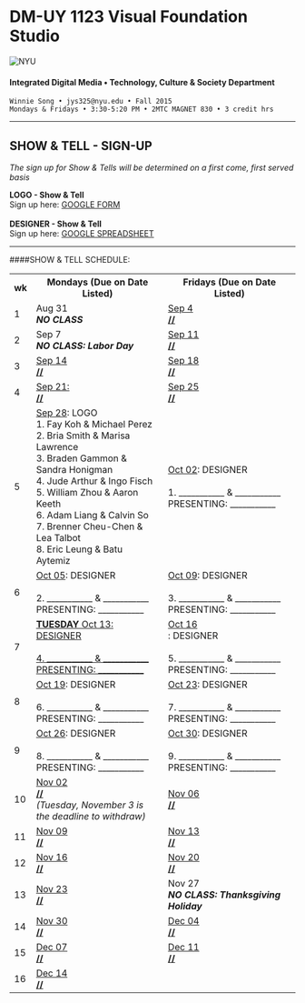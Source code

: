 # DM-UY 1123 Visual Foundation Studio

![NYU](http://ws2.polishedsolid.com/de/nyu_soe_logo.png)
#### Integrated Digital Media • Technology, Culture & Society Department 

    Winnie Song • jys325@nyu.edu • Fall 2015 
    Mondays & Fridays • 3:30-5:20 PM • 2MTC MAGNET 830 • 3 credit hrs

---

## SHOW & TELL - SIGN-UP

*The sign up for Show & Tells will be determined on a first come, first served basis*

**LOGO - Show & Tell**<br>
Sign up here: [GOOGLE FORM](https://docs.google.com/forms/d/158z0_shftDJktkjBAgfSycYinFof3KzxcryMgGiMKlc/viewform?usp=send_form)
<br><Br>
**DESIGNER - Show & Tell**<br>
Sign up here: [GOOGLE SPREADSHEET](https://docs.google.com/spreadsheets/d/1wwYKWYqJaJ22Wshi7JRdKnPVJdc1LWn5495yY8T7rjo/edit?usp=sharing)
***
####SHOW & TELL SCHEDULE:

<table>
    <tr>
        <th width="4%">wk</th>
        <th width="48%">Mondays (Due on Date Listed)</th>
        <th width="48%">Fridays (Due on Date Listed)</th>
    </tr>
    <tr>
    <td>1</td>
        <td>Aug 31<br><strong><i>NO CLASS</i></strong></td>
        <td><a href="weekly_detail/dm1123_weekly_detail_wk1_sep4.md">Sep 4<br><strong>//</strong></a></td>
    </tr>
    <tr>
        <td>2</td>
        <td>Sep 7<br><strong><i>NO CLASS: Labor Day</i></strong></td>
        <td><a href="weekly_detail/dm1123_weekly_detail_wk2_sep9.md">Sep 11<br><strong>//</strong></a>
        </td>
    </tr>
    <tr>
        <td>3</td>
        <td valign="top"><a href="weekly_detail/dm1123_weekly_detail_wk3_sep16.md">Sep 14<br><strong>//</stron></a></strong></td>
        <td valign="top"><a href="weekly_detail/dm1123_weekly_detail_wk3_sep16.md">Sep 18<br><strong>//</strong></a></td>
    </tr>
    <tr>
        <td>4</td>
        <td valign="top"><a href="weekly_detail/dm1123_weekly_detail_wk4_sep23.md">Sep 21:<br><strong>//</strong></a></td>
        <td valign="top"><a href="weekly_detail/dm1123_weekly_detail_wk4_sep23.md">Sep 25<br><strong>//</strong></a></tr>
    <tr>
        <td>5</td>
        <td><a href="weekly_detail/dm1123_weekly_detail_wk5_sep30.md">Sep 28</a>: LOGO<BR>
1. Fay Koh & Michael Perez<BR>
2. Bria Smith & Marisa Lawrence<BR>
3. Braden Gammon & Sandra Honigman<BR>
4. Jude Arthur & Ingo Fisch<BR>
5. William Zhou & Aaron Keeth<BR>
6. Adam Liang & Calvin So<BR>
7. Brenner Cheu-Chen & Lea Talbot<BR>
8. Eric Leung & Batu Aytemiz<BR>
</td>
        <td><a href="weekly_detail/dm1123_weekly_detail_wk5_sep30.md">Oct 02</a>: DESIGNER<br><BR>
1. ___________ & ___________<BR>
PRESENTING: ___________</td>
    </tr>
    <tr>
        <td>6</td>
        <td><a href="weekly_detail/dm1123_weekly_detail_wk6_oct07.md">Oct 05</a>: DESIGNER<br><BR>
2. ___________ & ___________<BR>
PRESENTING: ___________</td>
        <td><a href="weekly_detail/dm1123_weekly_detail_wk6_oct07.md">Oct 09</a>: DESIGNER<br><BR>
3. ___________ & ___________<BR>
PRESENTING: ___________<br></td>
    </tr>
    <tr>
        <td>7</td>
        <td><a href="weekly_detail/dm1123_weekly_detail_wk7_oct14.md"><STRONG><u>TUESDAY</STRONG> Oct 13</A>: DESIGNER<br><BR>
4. ___________ & ___________<BR>
PRESENTING: ___________<br></td>
        <td><a href="weekly_detail/dm1123_weekly_detail_wk7_oct14.md">Oct 16<br></a>: DESIGNER<br><BR>
5. ___________ & ___________<BR>
PRESENTING: ___________<br></td>
    </tr>
    <tr>
        <td>8</td>
        <td><a href="weekly_detail/dm1123_weekly_detail_wk8_oct21.md">Oct 19</a>: DESIGNER<br><BR>
6. ___________ & ___________<BR>
PRESENTING: ___________<br></td>
        <td><a href="weekly_detail/dm1123_weekly_detail_wk8_oct21.md">Oct 23</a>: DESIGNER<br><BR>
7. ___________ & ___________<BR>
PRESENTING: ___________<br></td>
    </tr>
    <tr>
        <td>9</td>
        <td valign="top"><a href="weekly_detail/dm1123_weekly_detail_wk9_oct28.md">Oct 26</a>: DESIGNER<br><BR>
8. ___________ & ___________<BR>
PRESENTING: ___________<br></td>
        <td valign="top"><a href="weekly_detail/dm1123_weekly_detail_wk9_oct28.md">Oct 30</a>: DESIGNER<br><BR>
9. ___________ & ___________<BR>
PRESENTING: ___________<br></strong></td>
    </tr>
    <tr>
        <td>10</td>
        <td><a href="weekly_detail/dm1123_weekly_detail_wk10_nov4.md">Nov 02<br><strong>//</strong></a><br>
        <i>(Tuesday, November 3 is the deadline to withdraw)</i></td>
        <td><a href="weekly_detail/dm1123_weekly_detail_wk10_nov4.md">Nov 06<br><strong>//</strong></a></td>
    </tr>
    <tr>
        <td>11</td>
        <td><a href="weekly_detail/dm1123_weekly_detail_wk11_nov11.md">Nov 09<br><strong>//</strong></a></td>
        <td><a href="weekly_detail/dm1123_weekly_detail_wk11_nov11.md">Nov 13<br><strong>//</strong></a></td>
    </tr>
    <tr>
        <td>12</td>
        <td><a href="weekly_detail/dm1123_weekly_detail_wk12_nov18.md">Nov 16<br><strong>//</strong></a></td>
        <td><a href="weekly_detail/dm1123_weekly_detail_wk12_nov18.md">Nov 20<br><strong>//</strong></a></td>
    </tr>
    <tr>
        <td>13</td>
        <td><a href="weekly_detail/dm1123_weekly_detail_wk13_nov25.md">Nov 23<br><strong>//</strong></a></td>
        <td>Nov 27</a><br><strong><i>NO CLASS: Thanksgiving Holiday</i></strong></td>
    </tr>
    <tr>
        <td>14</td>
        <td><a href="weekly_detail/dm1123_weekly_detail_wk14_dec2.md">Nov 30<br><strong>//</strong></a></td>
        <td><a href="weekly_detail/dm1123_weekly_detail_wk14_dec2.md">Dec 04<br><strong>//</strong></a></td>
    </tr>
    <tr>
        <td>15</td>
        <td><a href="weekly_detail/dm1123_weekly_detail_wk15_dec9.md">Dec 07<br><strong>//</strong></a></td>
        <td><a href="weekly_detail/dm1123_weekly_detail_wk15_dec9.md">Dec 11<br><strong>//</strong></a></strong></td>
    </tr>
    <tr>
        <td>16</td>
        <td colspan="2"><a href="projects/dm1123_vfs_end_of_semester_deliverables.md" target="_blank">Dec 14<br><strong>//</strong></a></td>
    </tr>
</table>

